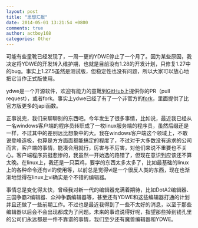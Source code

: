 ```yaml
---
layout: post
title: "思想汇报"
date: 2014-05-01 13:21:54 +0800
comments: true
author: actboy168
categories: Other
---
```


可能有些童靴已经发现了，一周一更的YDWE停止了一个月了。因为某些原因，我决定将YDWE的开发转入维护期，也就是目前没有1.28的开发计划，只修复1.27中的bug。事实上1.27.5虽然是测试版，但稳定性也没有问题，所以大家可以放心地把它当作正式版使用。

<!-- more -->

ydwe是一个开源软件，欢迎有能力的童靴到[GitHub](https://github.com/actboy168/YDWE)上提供你的PR（pull request），或者fork。事实上ydwe已经了有了一个非官方的[fork](https://github.com/shawwwn/YDWE)，里面提供了比官方版更多的japi函数。


正事说完，我们来聊聊别的东西吧。今年发生了很多事情，比如说，最近我已经从一名windows客户端的程序员转职成了一枚linux服务端的程序员，虽然后缀还是一样，不过其中的差别远比想象中的大。我在windows客户端这个领域上，不敢说登峰造极，也算是方方面面都能搞定的程度了，不过对于大多数没有追求的公司而言，客户端的事情，能凑合用就行，厉害与不厉害，对他们来说不重要也不关心。客户端程序员挺悲惨的，我虽然一开始选的路错了，但现在意识到应该还不算太晚。在linux上，我还是一只菜鸡，要学的东西太多太多了，比如最基础的linux上的各种命令还有vi的使用等，以前总是觉得vi是一个很反人类的东西，现在也渐渐地觉得在linux上vi确实是个不错的编辑器。


事情总是变化得太快，曾经我对新一代的编辑器充满着期待，比如DotA2编辑器、三国争霸2编辑器、众神争霸编辑器等，甚至还有YDWE和这些编辑器打通的计划并且还做了一些前期工作。不过也是最近我得到了一些不太好的消息，以至于那些编辑器以后会不会出现都成为了问题。未来的事谁说得好呢，指望那些掉到钱孔里的公司们永远都是一件不靠谱的事情，我们至少还有魔兽编辑器和YDWE。

